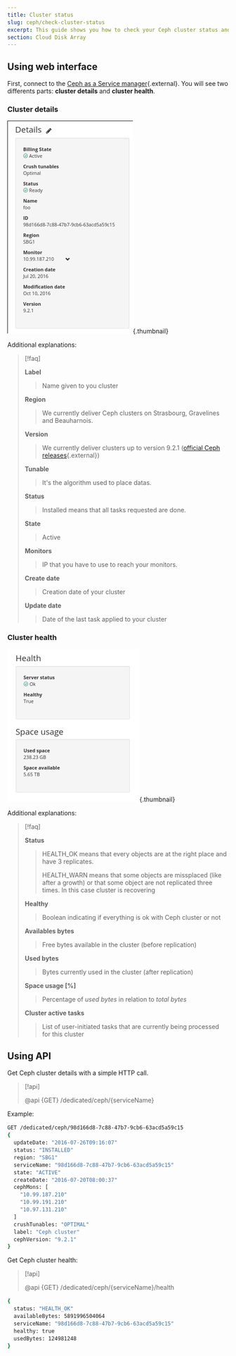 ```yaml
---
title: Cluster status
slug: ceph/check-cluster-status
excerpt: This guide shows you how to check your Ceph cluster status and health.
section: Cloud Disk Array
---
```



## Using web interface
First, connect to the [Ceph as a Service manager](https://www.ovh.com/manager/sunrise/caas/index.html#/caas){.external}. You will see two differents parts: **cluster details** and **cluster health**.


### Cluster details

![Ceph users](images/check_cluster_status_1.png){.thumbnail}

Additional explanations:


> [!faq]
>
> **Label**
>> 
>> Name given to you cluster
>> 
>> 
> **Region**
>> 
>> We currently deliver Ceph clusters on Strasbourg, Gravelines and Beauharnois.
>> 
>> 
> **Version**
>> 
>> We currently deliver clusters up to version 9.2.1 ([official Ceph releases](https://docs.ceph.com/en/latest/releases/general/){.external})
>> 
>> 
> **Tunable**
>> 
>> It's the algorithm used to place datas.
>> 
>> 
> **Status**
>> 
>> Installed means that all tasks requested are done.
>> 
>> 
> **State**
>> 
>> Active
>> 
>> 
> **Monitors**
>> 
>> IP that you have to use to reach your monitors.
>> 
>> 
> **Create date**
>> 
>> Creation date of your cluster
>> 
>> 
> **Update date**
>> 
>> Date of the last task applied to your cluster
>> 
>> 
>

### Cluster health

![Ceph users](images/check_cluster_status_2.png){.thumbnail}

Additional explanations:


> [!faq]
>
> **Status**
>> 
>> HEALTH_OK means that every objects are at the right place and have 3 replicates.
>> 
>> 
>> HEALTH_WARN means that some objects are missplaced (like after a growth) or that some object are not replicated three times. In this case cluster is recovering
>> 
>> 
> **Healthy**
>> 
>> Boolean indicating if everything is ok with Ceph cluster or not
>> 
>> 
> **Availables bytes**
>> 
>> Free bytes available in the cluster (before replication)
>> 
>> 
> **Used bytes**
>> 
>> Bytes currently used in the cluster (after replication)
>> 
>> 
> **Space usage [%]**
>> 
>> Percentage of *used bytes* in relation to *total bytes*
>> 
>> 
> **Cluster active tasks**
>> 
>> List of user-initiated tasks that are currently being processed for this cluster
>> 
>> 
>

## Using API
Get Ceph cluster details with a simple HTTP call.


> [!api]
>
> @api {GET} /dedicated/ceph/{serviceName}
> 
Example:


```bash
GET /dedicated/ceph/98d166d8-7c88-47b7-9cb6-63acd5a59c15
{
  updateDate: "2016-07-26T09:16:07"
  status: "INSTALLED"
  region: "SBG1"
  serviceName: "98d166d8-7c88-47b7-9cb6-63acd5a59c15"
  state: "ACTIVE"
  createDate: "2016-07-20T08:00:37"
  cephMons: [
    "10.99.187.210"
    "10.99.191.210"
    "10.97.131.210"
  ]
  crushTunables: "OPTIMAL"
  label: "Ceph cluster"
  cephVersion: "9.2.1"
}
```

Get Ceph cluster health:


> [!api]
>
> @api {GET} /dedicated/ceph/{serviceName}/health
> 

```bash
{
  status: "HEALTH_OK"
  availableBytes: 5891996504064
  serviceName: "98d166d8-7c88-47b7-9cb6-63acd5a59c15"
  healthy: true
  usedBytes: 124981248
}
```